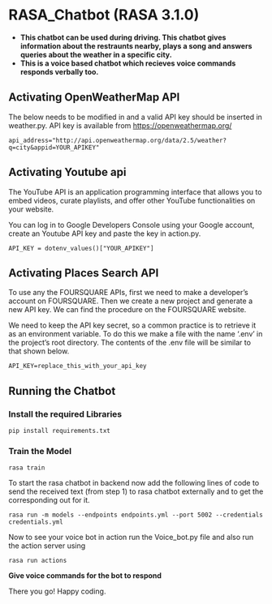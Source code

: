 # RASA_Chatbot (RASA 3.1.0)

* **This chatbot can be used during driving. This chatbot gives information about the restraunts nearby, plays a song and answers queries about the weather in a specific city.**
* **This is a voice based chatbot which recieves voice commands responds verbally too.**


## Activating OpenWeatherMap API

The below needs to be modified in and a valid API key should be inserted in weather.py. API key is available from https://openweathermap.org/
```
api_address="http://api.openweathermap.org/data/2.5/weather?q=city&appid=YOUR_APIKEY"
```
## Activating Youtube api

The YouTube API is an application programming interface that allows you to embed videos, curate playlists, and offer other YouTube functionalities on your website.

You can log in to Google Developers Console using your Google account, create an Youtube API key and paste the key in action.py.

```
API_KEY = dotenv_values()["YOUR_APIKEY"]
```
## Activating Places Search API

To use any the FOURSQUARE APIs, first we need to make a developer’s account on FOURSQUARE. Then we create a new project and generate a new API key. We can find the procedure on the FOURSQUARE website.

We need to keep the API key secret, so a common practice is to retrieve it as an environment variable. To do this we make a file with the name ‘.env’ in the project’s root directory. The contents of the .env file will be similar to that shown below.
```
API_KEY=replace_this_with_your_api_key
```
## Running the Chatbot

### Install the required Libraries
```
pip install requirements.txt
```

### Train the Model

```
rasa train
```
To start the rasa chatbot in backend now add the following lines of code to send the received text (from step 1) to rasa chatbot externally and to get the corresponding out for it.
```
rasa run -m models --endpoints endpoints.yml --port 5002 --credentials credentials.yml
```
Now to see your voice bot in action run the Voice_bot.py file and also run the action server using

```
rasa run actions
```
**Give voice commands for the bot to respond**

There you go! Happy coding.

